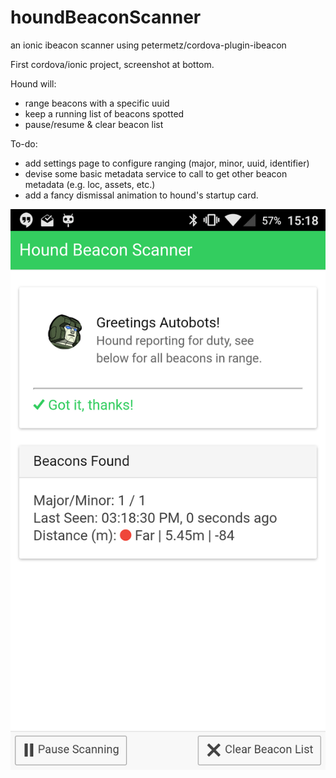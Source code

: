 # houndBeaconScanner
an ionic ibeacon scanner using petermetz/cordova-plugin-ibeacon

First cordova/ionic project, screenshot at bottom.

Hound will:
- range beacons with a specific uuid
- keep a running list of beacons spotted
- pause/resume & clear beacon list

To-do:
- add settings page to configure ranging (major, minor, uuid, identifier)
- devise some basic metadata service to call to get other beacon metadata (e.g. loc, assets, etc.)
- add a fancy dismissal animation to hound's startup card.

<img src="https://github.com/garrettsutula/houndBeaconScanner/blob/master/houndScreenshot.png"/>


